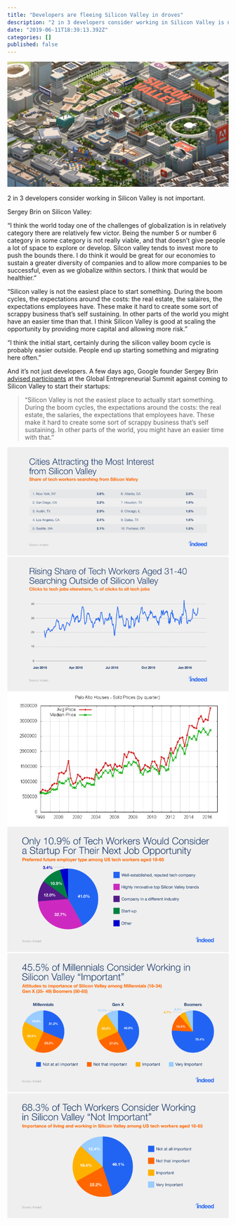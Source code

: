 ```yaml
---
title: "Developers are fleeing Silicon Valley in droves"
description: "2 in 3 developers consider working in Silicon Valley is not important."
date: "2019-06-11T18:39:13.392Z"
categories: []
published: false
---
```


![](./asset-1.jpeg)

2 in 3 developers consider working in Silicon Valley is not important. 

Sergey Brin on Silicon Valley:

“I think the world today one of the challenges of globalization is in relatively category there are relatively few victor. Being the number 5 or number 6 category in some category is not really viable, and that doesn’t give people a lot of space to explore or develop. Silcon valley tends to invest more to push the bounds there. I do think it would be great for our economies to sustain a greater diversity of companies and to allow more companies to be successful, even as we globalize within sectors. I think that would be healthier.”

“Silicon valley is not the easiest place to start something. During the boom cycles, the expectations around the costs: the real estate, the salaires, the expectations employees have. These make it hard to create some sort of scrappy business that’s self sustaining. In other parts of the world you might have an easier time than that. I think Silicon Valley is good at scaling the opportunity by providing more capital and allowing more risk.”

“I think the initial start, certainly during the silicon valley boom cycle is probably easier outside. People end up starting something and migrating here often.”

  

And it’s not just developers. A few days ago, Google founder Sergey Brin [advised participants](https://youtu.be/-NKQDbd5bXI?t=51m22s) at the Global Entrepreneurial Summit against coming to Silicon Valley to start their startups:

> “Silicon Valley is not the easiest place to actually start something. During the boom cycles, the expectations around the costs: the real estate, the salaries, the expectations that employees have. These make it hard to create some sort of scrappy business that’s self sustaining. In other parts of the world, you might have an easier time with that.”

![](./asset-2.png)![](./asset-3.png)![](./asset-4.png)![](./asset-5.png)![](./asset-6.png)![](./asset-7.png)
